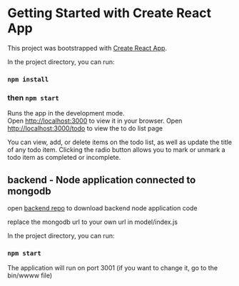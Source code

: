 # Getting Started with Create React App

This project was bootstrapped with [Create React App](https://github.com/facebook/create-react-app).

In the project directory, you can run:

### `npm install`

### then `npm start`

Runs the app in the development mode.\
Open [http://localhost:3000](http://localhost:3000) to view it in your browser.
Open [http://localhost:3000/todo](http://localhost:3000/todo) to view the to do list page

You can view, add, or delete items on the todo list, as well as update the title of any todo item. Clicking the radio button allows you to mark or unmark a todo item as completed or incomplete.

## backend - Node application connected to mongodb

open [backend repo](https://github.com/emao0518/my-todo-express) to download backend node application code

replace the mongodb url to your own url in model/index.js

In the project directory, you can run:

### `npm start`

The application will run on port 3001 (if you want to change it, go to the bin/wwww file)
